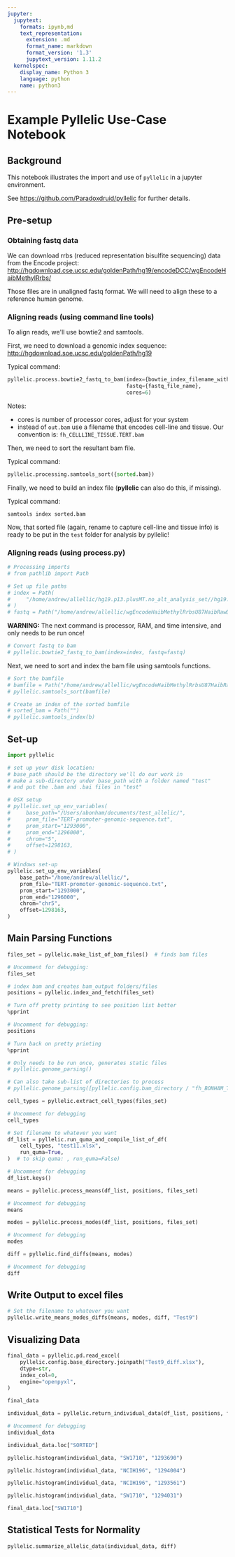 ```yaml
---
jupyter:
  jupytext:
    formats: ipynb,md
    text_representation:
      extension: .md
      format_name: markdown
      format_version: '1.3'
      jupytext_version: 1.11.2
  kernelspec:
    display_name: Python 3
    language: python
    name: python3
---
```


# Example Pyllelic Use-Case Notebook


## Background


This notebook illustrates the import and use of `pyllelic` in a jupyter environment.

See https://github.com/Paradoxdruid/pyllelic for further details.


## Pre-setup


### Obtaining fastq data


We can download rrbs (reduced representation bisulfite sequencing) data from the Encode project:
http://hgdownload.cse.ucsc.edu/goldenPath/hg19/encodeDCC/wgEncodeHaibMethylRrbs/


Those files are in unaligned fastq format.  We will need to align these to a reference human genome.

<!-- #region heading_collapsed=true -->
### Aligning reads (using command line tools)
<!-- #endregion -->

<!-- #region hidden=true -->
To align reads, we'll use bowtie2 and samtools.
<!-- #endregion -->

<!-- #region hidden=true -->
First, we need to download a genomic index sequence: http://hgdownload.soe.ucsc.edu/goldenPath/hg19
<!-- #endregion -->

<!-- #region hidden=true -->
Typical command:
```python
pyllelic.process.bowtie2_fastq_to_bam(index={bowtie_index_filename_without_suffix},
                                      fastq={fastq_file_name},
                                      cores=6)
```

Notes:
* cores is number of processor cores, adjust for your system
* instead of `out.bam` use a filename that encodes cell-line and tissue.  Our convention is: `fh_CELLLINE_TISSUE.TERT.bam`
<!-- #endregion -->

<!-- #region hidden=true -->
Then, we need to sort the resultant bam file.

Typical command:
```python
pyllelic.processing.samtools_sort({sorted.bam})
```
<!-- #endregion -->

<!-- #region hidden=true -->
Finally, we need to build an index file (**pyllelic** can also do this, if missing).

Typical command:
```shell
samtools index sorted.bam
```
<!-- #endregion -->

<!-- #region hidden=true -->
Now, that sorted file (again, rename to capture cell-line and tissue info) is ready to be put in the `test` folder for analysis by pyllelic!
<!-- #endregion -->

### Aligning reads (using process.py)

```python
# Processing imports
# from pathlib import Path
```

```python
# Set up file paths
# index = Path(
#     "/home/andrew/allellic/hg19.p13.plusMT.no_alt_analysis_set//hg19.p13.plusMT.no_alt_analysis_set"
# )
# fastq = Path("/home/andrew/allellic/wgEncodeHaibMethylRrbsU87HaibRawDataRep1.fastq.gz")
```

**WARNING:** The next command is processor, RAM, and time intensive, and only needs to be run once!

```python
# Convert fastq to bam
# pyllelic.bowtie2_fastq_to_bam(index=index, fastq=fastq)
```

Next, we need to sort and index the bam file using samtools functions.

```python
# Sort the bamfile
# bamfile = Path("/home/andrew/allellic/wgEncodeHaibMethylRrbsU87HaibRawDataRep1.bam")
# pyllelic.samtools_sort(bamfile)
```

```python
# Create an index of the sorted bamfile
# sorted_bam = Path("")
# pyllelic.samtools_index(b)
```

## Set-up

```python
import pyllelic
```

```python
# set up your disk location:
# base_path should be the directory we'll do our work in
# make a sub-directory under base_path with a folder named "test"
# and put the .bam and .bai files in "test"

# OSX setup
# pyllelic.set_up_env_variables(
#     base_path="/Users/abonham/documents/test_allelic/",
#     prom_file="TERT-promoter-genomic-sequence.txt",
#     prom_start="1293000",
#     prom_end="1296000",
#     chrom="5",
#     offset=1298163,
# )

# Windows set-up
pyllelic.set_up_env_variables(
    base_path="/home/andrew/allellic/",
    prom_file="TERT-promoter-genomic-sequence.txt",
    prom_start="1293000",
    prom_end="1296000",
    chrom="chr5",
    offset=1298163,
)
```

## Main Parsing Functions

```python
files_set = pyllelic.make_list_of_bam_files()  # finds bam files
```

```python
# Uncomment for debugging:
files_set
```

```python
# index bam and creates bam_output folders/files
positions = pyllelic.index_and_fetch(files_set)
```

```python
# Turn off pretty printing to see position list better
%pprint
```

```python
# Uncomment for debugging:
positions
```

```python
# Turn back on pretty printing
%pprint
```

```python
# Only needs to be run once, generates static files
# pyllelic.genome_parsing()

# Can also take sub-list of directories to process
# pyllelic.genome_parsing([pyllelic.config.bam_directory / "fh_BONHAM_TISSUE.TERT.bam"])
```

```python
cell_types = pyllelic.extract_cell_types(files_set)
```

```python
# Uncomment for debugging
cell_types
```

```python
# Set filename to whatever you want
df_list = pyllelic.run_quma_and_compile_list_of_df(
    cell_types, "test11.xlsx",
    run_quma=True,
)  # to skip quma: , run_quma=False)
```

```python
# Uncomment for debugging
df_list.keys()
```

```python
means = pyllelic.process_means(df_list, positions, files_set)
```

```python
# Uncomment for debugging
means
```

```python
modes = pyllelic.process_modes(df_list, positions, files_set)
```

```python
# Uncomment for debugging
modes
```

```python
diff = pyllelic.find_diffs(means, modes)
```

```python
# Uncomment for debugging
diff
```

## Write Output to excel files

```python
# Set the filename to whatever you want
pyllelic.write_means_modes_diffs(means, modes, diff, "Test9")
```

## Visualizing Data

```python
final_data = pyllelic.pd.read_excel(
    pyllelic.config.base_directory.joinpath("Test9_diff.xlsx"),
    dtype=str,
    index_col=0,
    engine="openpyxl",
)
```

```python
final_data
```

```python
individual_data = pyllelic.return_individual_data(df_list, positions, files_set)
```

```python
# Uncomment for debugging
individual_data
```

```python
individual_data.loc["SORTED"]
```

```python
pyllelic.histogram(individual_data, "SW1710", "1293690")
```

```python
pyllelic.histogram(individual_data, "NCIH196", "1294004")
```

```python
pyllelic.histogram(individual_data, "NCIH196", "1293561")
```

```python
pyllelic.histogram(individual_data, "SW1710", "1294031")
```

```python
final_data.loc["SW1710"]
```

## Statistical Tests for Normality

```python
pyllelic.summarize_allelic_data(individual_data, diff)
```

```python

```
